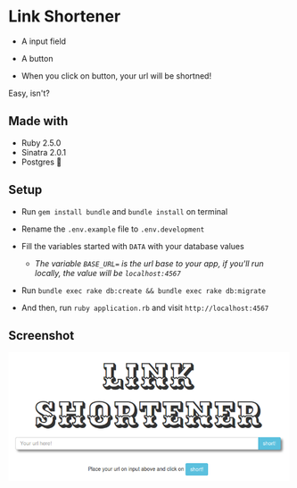 # Link Shortener

- A input field

- A button

- When you click on button, your url will be shortned!

Easy, isn't?

## Made with

- Ruby 2.5.0
- Sinatra 2.0.1
- Postgres :elephant:

## Setup

- Run `gem install bundle` and `bundle install` on terminal

- Rename the `.env.example` file to `.env.development`

- Fill the variables started with `DATA` with your database values

    * *The variable `BASE_URL=` is the url base to your app, if you'll run locally, the value will be `localhost:4567`*


- Run `bundle exec rake db:create && bundle exec rake db:migrate`

- And then, run `ruby application.rb` and visit `http://localhost:4567`

## Screenshot

![ibage.png](ibage.png)
